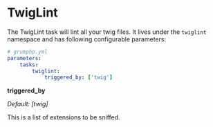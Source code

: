 # TwigLint

The TwigLint task will lint all your twig files.
It lives under the `twiglint` namespace and has following configurable parameters:

```yaml
# grumphp.yml
parameters:
    tasks:
        twiglint:
            triggered_by: ['twig']
```

**triggered_by**

*Default: [twig]*

This is a list of extensions to be sniffed.
